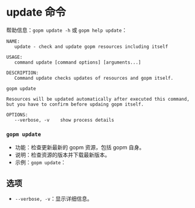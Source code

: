 update 命令
==========

帮助信息：`gopm update -h` 或 `gopm help update`：

```
NAME:
   update - check and update gopm resources including itself

USAGE:
   command update [command options] [arguments...]

DESCRIPTION:
   Command update checks updates of resources and gopm itself.

gopm update

Resources will be updated automatically after executed this command,
but you have to confirm before updaing gopm itself.

OPTIONS:
   --verbose, -v	show process details
```
   
### `gopm update`

- 功能：检查更新最新的 gopm 资源，包括 gopm 自身。
- 说明：检查资源的版本并下载最新版本。
- 示例：`gopm update`：

## 选项

- `--verbose, -v`：显示详细信息。